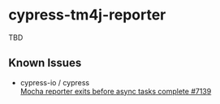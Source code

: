 # cypress-tm4j-reporter

TBD

## Known Issues

- cypress-io / cypress  
[Mocha reporter exits before async tasks complete #7139](https://github.com/cypress-io/cypress/issues/7139)